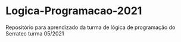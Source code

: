 # Logica-Programacao-2021
Repositório para aprendizado da turma de lógica de programação do Serratec turma 05/2021
